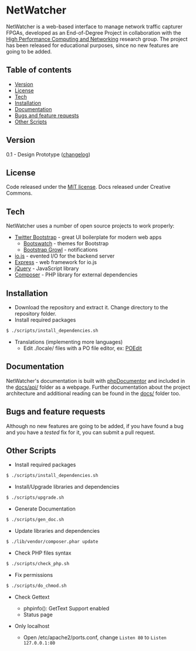 # NetWatcher

NetWatcher is a web-based interface to manage network traffic capturer FPGAs, developed as an End-of-Degree Project in collaboration with the [High Performance Computing and Networking](http://www.hpcn.es/) research group. The project has been released for educational purposes, since no new features are going to be added.

## Table of contents

- [Version](#version)
- [License](#license)
- [Tech](#tech)
- [Installation](#installation)
- [Documentation](#documentation)
- [Bugs and feature requests](#bugs-and-feature-requests)
- [Other Scripts](#other-scripts)


Version
----
0.1 - Design Prototype ([changelog](changelog.md))


License
----
Code released under the [MIT license](LICENSE.md). Docs released under Creative Commons.

Tech
----

NetWatcher uses a number of open source projects to work properly:

* [Twitter Bootstrap](http://twitter.github.com/bootstrap/index.html) - great UI boilerplate for modern web apps
    * [Bootswatch](http://bootswatch.com/) - themes for Bootstrap
    * [Bootstrap Growl](https://github.com/ifightcrime/bootstrap-growl) - notifications
* [io.js](http://iojs.org/) - evented I/O for the backend server
* [Express](http://expressjs.com/) - web framework for io.js
* [jQuery](https://jquery.com) - JavaScript library
* [Composer](https://getcomposer.org) - PHP library for external dependencies

Installation
----
* Download the repository and extract it. Change directory to the repository folder.
* Install required packages
```sh
$ ./scripts/install_dependencies.sh
```

* Translations (implementing more languages)
    * Edit ./locale/ files with a PO file editor, ex: [POEdit](https://poedit.net)

Documentation
----
NetWatcher's documentation is built with [phpDocumentor](https://www.phpdoc.org) and included in the [docs/api/](docs/api/) folder as a webpage. Further documentation about the project architecture and additional reading can be found in the [docs/](docs/) folder too.

Bugs and feature requests
----
Although no new features are going to be added, if you have found a bug and you have a *tested* fix for it, you can submit a pull request.

Other Scripts
----

* Install required packages
```sh
$ ./scripts/install_dependencies.sh
```

* Install/Upgrade libraries and dependencies
```sh
$ ./scripts/upgrade.sh
```

* Generate Documentation
```sh
$ ./scripts/gen_doc.sh
```

* Update libraries and dependencies
```sh
$ ./lib/vendor/composer.phar update
```

* Check PHP files syntax
```sh
$ ./scripts/check_php.sh
```

* Fix permissions
```sh
$ ./scripts/do_chmod.sh
```

* Check Gettext
    * phpinfo(): GetText Support enabled
    * Status page
    
* Only localhost
    * Open /etc/apache2/ports.conf, change `Listen 80` to `Listen 127.0.0.1:80`

